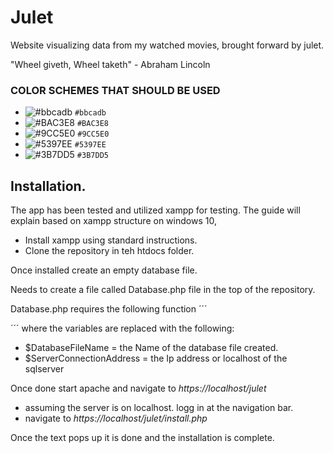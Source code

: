 # Julet
Website visualizing data from my watched movies, brought forward by julet.

"Wheel giveth, Wheel taketh" - Abraham Lincoln

### COLOR SCHEMES THAT SHOULD BE USED
- ![#bbcadb](https://placehold.co/30x30/bbcadb/bbcadb.png) `#bbcadb`
- ![#BAC3E8](https://placehold.co/30x30/BAC3E8/BAC3E8.png) `#BAC3E8`
- ![#9CC5E0](https://placehold.co/30x30/9CC5E0/9CC5E0.png) `#9CC5E0`
- ![#5397EE](https://placehold.co/30x30/5397EE/5397EE.png) `#5397EE`
- ![#3B7DD5](https://placehold.co/30x30/3B7DD5/3B7DD5.png) `#3B7DD5`

## Installation. 

The app has been tested and utilized xampp for testing. 
The guide will explain based on xampp structure on windows 10, 

- Install xampp using standard instructions. 
- Clone the repository in teh htdocs folder. 

Once installed create an empty database file. 

Needs to create a file called Database.php file in the top of the repository.  

Database.php requires the following function 
´´´
<?php
    function getConnectionString(){
        return "mysql:dbname=$DatabaseFileName;host=$ServerConnectionAddress";
    }
?>
´´´
where the variables are replaced with the following:
- $DatabaseFileName = the Name of the database file created. 
- $ServerConnectionAddress = the Ip address or localhost of the sqlserver

Once done start apache and navigate to *https://localhost/julet*
- assuming the server is on localhost. 
logg in at the navigation bar. 
- navigate to *https://localhost/julet/install.php*

Once the text pops up it is done and the installation is complete.